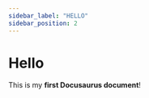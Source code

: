 ```yaml
---
sidebar_label: "HELLO"
sidebar_position: 2
---
```


# Hello

This is my **first Docusaurus document**!
